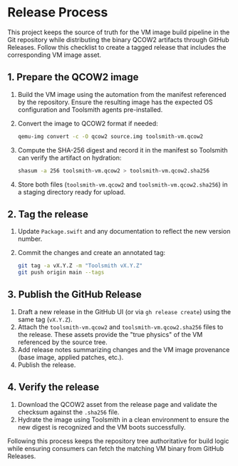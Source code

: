 # Release Process

This project keeps the source of truth for the VM image build pipeline in the
Git repository while distributing the binary QCOW2 artifacts through GitHub
Releases. Follow this checklist to create a tagged release that includes the
corresponding VM image asset.

## 1. Prepare the QCOW2 image

1. Build the VM image using the automation from the manifest referenced by the
   repository. Ensure the resulting image has the expected OS configuration and
   Toolsmith agents pre-installed.
2. Convert the image to QCOW2 format if needed:

   ```bash
   qemu-img convert -c -O qcow2 source.img toolsmith-vm.qcow2
   ```

3. Compute the SHA-256 digest and record it in the manifest so Toolsmith can
   verify the artifact on hydration:

   ```bash
   shasum -a 256 toolsmith-vm.qcow2 > toolsmith-vm.qcow2.sha256
   ```

4. Store both files (`toolsmith-vm.qcow2` and `toolsmith-vm.qcow2.sha256`) in a
   staging directory ready for upload.

## 2. Tag the release

1. Update `Package.swift` and any documentation to reflect the new version
   number.
2. Commit the changes and create an annotated tag:

   ```bash
   git tag -a vX.Y.Z -m "Toolsmith vX.Y.Z"
   git push origin main --tags
   ```

## 3. Publish the GitHub Release

1. Draft a new release in the GitHub UI (or via `gh release create`) using the
   same tag (`vX.Y.Z`).
2. Attach the `toolsmith-vm.qcow2` and `toolsmith-vm.qcow2.sha256` files to the
   release. These assets provide the "true physics" of the VM referenced by the
   source tree.
3. Add release notes summarizing changes and the VM image provenance (base
   image, applied patches, etc.).
4. Publish the release.

## 4. Verify the release

1. Download the QCOW2 asset from the release page and validate the checksum
   against the `.sha256` file.
2. Hydrate the image using Toolsmith in a clean environment to ensure the new
   digest is recognized and the VM boots successfully.

Following this process keeps the repository tree authoritative for build logic
while ensuring consumers can fetch the matching VM binary from GitHub Releases.
